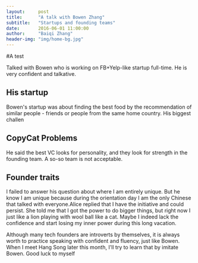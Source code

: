 ```yaml
---
layout:     post
title:      "A talk with Bowen Zhang"
subtitle:   "Startups and founding teams"
date:       2016-06-01 11:00:00
author:     "Baiqi Zhang"
header-img: "img/home-bg.jpg"
---
```


#A test

<p>Talked with Bowen who is working on FB+Yelp-like startup full-time. He is very confident and talkative.  </p>

<h2 class="section-heading">His startup</h2>

<p>Bowen's startup was about finding the best food by the recommendation of similar people - friends or people from the same home country. His biggest challen</p>

<h2 class="section-heading">CopyCat Problems</h2>

<p>He said the best VC looks for personality, and they look for strength in the founding team. A so-so team is not acceptable. </p>

<h2 class="section-heading">Founder traits</h2>

<p>I failed to answer his question about where I am entirely unique. But he know I am unique because during the orientation day I am the only Chinese that talked with everyone.Alice replied that I have the initiative and could persist. She told me that I got the power to do bigger things, but right now I just like a lion playing with wool ball like a cat. Maybe I indeed lack the confidence and start losing my inner power during this long vacation.</p>

<p>Although many tech founders are introverts by themselves, it is always worth to practice speaking with confident and fluency, just like Bowen. When I meet Hang Song later this month, I'll try to learn that by imitate Bowen. Good luck to myself </p>

<!-- <h2 class="section-heading">The Final Frontier</h2>

<p>There can be no thought of finishing for ‘aiming for the stars.’ Both figuratively and literally, it is a task to occupy the generations. And no matter how much progress one makes, there is always the thrill of just beginning.</p>

<p>There can be no thought of finishing for ‘aiming for the stars.’ Both figuratively and literally, it is a task to occupy the generations. And no matter how much progress one makes, there is always the thrill of just beginning.</p>

<blockquote>The dreams of yesterday are the hopes of today and the reality of tomorrow. Science has not yet mastered prophecy. We predict too much for the next year and yet far too little for the next ten.</blockquote>

<p>Spaceflights cannot be stopped. This is not the work of any one man or even a group of men. It is a historical process which mankind is carrying out in accordance with the natural laws of human development.</p>

<h2 class="section-heading">Reaching for the Stars</h2>

<p>As we got further and further away, it [the Earth] diminished in size. Finally it shrank to the size of a marble, the most beautiful you can imagine. That beautiful, warm, living object looked so fragile, so delicate, that if you touched it with a finger it would crumble and fall apart. Seeing this has to change a man.</p>

<a href="#">
    <img src="{{ site.baseurl }}/img/post-sample-image.jpg" alt="Post Sample Image">
</a>
<span class="caption text-muted">To go places and do things that have never been done before – that’s what living is all about.</span>

<p>Space, the final frontier. These are the voyages of the Starship Enterprise. Its five-year mission: to explore strange new worlds, to seek out new life and new civilizations, to boldly go where no man has gone before.</p>

<p>As I stand out here in the wonders of the unknown at Hadley, I sort of realize there’s a fundamental truth to our nature, Man must explore, and this is exploration at its greatest.</p>

<p>Placeholder text by <a href="http://spaceipsum.com/">Space Ipsum</a>. Photographs by <a href="https://www.flickr.com/photos/nasacommons/">NASA on The Commons</a>.</p> -->
